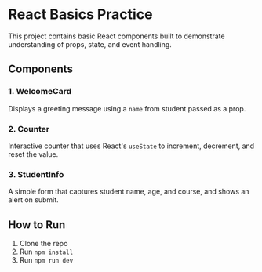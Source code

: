 # React Basics Practice

This project contains basic React components built to demonstrate understanding of props, state, and event handling.

## Components

### 1. WelcomeCard
Displays a greeting message using a `name` from student passed as a prop.

### 2. Counter
Interactive counter that uses React's `useState` to increment, decrement, and reset the value.

### 3. StudentInfo
A simple form that captures student name, age, and course, and shows an alert on submit.

## How to Run
1. Clone the repo
2. Run `npm install`
3. Run `npm run dev`
